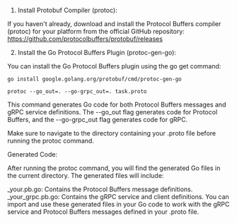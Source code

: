 1. Install Protobuf Compiler (protoc):

If you haven't already, download and install the Protocol Buffers compiler (protoc) for your platform from the official GitHub repository: https://github.com/protocolbuffers/protobuf/releases

2. Install the Go Protocol Buffers Plugin (protoc-gen-go):

You can install the Go Protocol Buffers plugin using the go get command:

````
go install google.golang.org/protobuf/cmd/protoc-gen-go

protoc --go_out=. --go-grpc_out=. task.proto
````

This command generates Go code for both Protocol Buffers messages and gRPC service definitions. The --go_out flag generates code for Protocol Buffers, and the --go-grpc_out flag generates code for gRPC.

Make sure to navigate to the directory containing your .proto file before running the protoc command.

Generated Code:

After running the protoc command, you will find the generated Go files in the current directory. The generated files will include:

_your.pb.go: Contains the Protocol Buffers message definitions.
_your_grpc.pb.go: Contains the gRPC service and client definitions.
You can import and use these generated files in your Go code to work with the gRPC service and Protocol Buffers messages defined in your .proto file.
